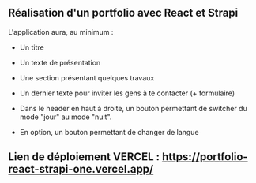 ## Réalisation d'un portfolio avec React et Strapi

L'application aura, au minimum : 

- Un titre

- Un texte de présentation

- Une section présentant quelques travaux

- Un dernier texte pour inviter les gens à te contacter (+ formulaire)
  
- Dans le header en haut à droite, un bouton permettant de switcher du mode "jour" au mode "nuit".

- En option, un bouton permettant de changer de langue

## Lien de déploiement VERCEL : https://portfolio-react-strapi-one.vercel.app/

